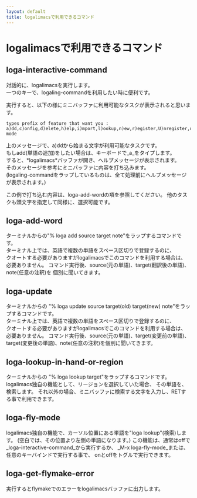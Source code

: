 ```yaml
---
layout: default
title: logalimacsで利用できるコマンド
---
```


# logalimacsで利用できるコマンド
## loga-interactive-command
対話的に、logalimacsを実行します。  
一つのキーで、logaling-commandを利用したい時に便利です。  


実行すると、以下の様にミニバッファに利用可能なタスクが表示されると思います。  
    
    types prefix of feature that want you :
    a)dd,c)onfig,d)elete,h)elp,i)mport,l)ookup,n)ew,r)egister,U)nregister,u)pdate,v)ersion,f)ly-mode

上のメッセージで、a)ddから始まる文字が利用可能なタスクです。  
もしadd(単語の追加)をしたい場合は、キーボードで_a_をタイプします。  
すると、\*logalimacs\*バッファが開き、へルプメッセージが表示されます。  
そのメッセージを参考にミニバッファに内容を打ち込みます。  
(logaling-commandをラップしているものは、全て処理前にヘルプメッセージが表示されます。)

この例で打ち込む内容は、loga-add-wordの項を参照してください。
他のタスクも頭文字を指定して同様に、選択可能です。

## loga-add-word
ターミナルからの"% loga add source target note"をラップするコマンドです。  
ターミナル上では、英語で複数の単語をスペース区切りで登録するのに、  
クオートする必要がありますがlogalimacsでこのコマンドを利用する場合は、  
必要ありません。
コマンド実行後、source(元の単語)、target(翻訳後の単語)、note(任意の注釈)を
個別に聞いてきます。  

## loga-update
ターミナルからの "% loga update source target(old) target(new) note"をラップするコマンドです。  
ターミナル上では、英語で複数の単語をスペース区切りで登録するのに、  
クオートする必要がありますがlogalimacsでこのコマンドを利用する場合は、  
必要ありません。
コマンド実行後、source(元の単語)、target(変更前の単語)、target(変更後の単語)、note(任意の注釈)を個別に聞いてきます。  

## loga-lookup-in-hand-or-region
ターミナルからの "% loga lookup target"をラップするコマンドです。
logalimacs独自の機能として、リージョンを選択していた場合、
その単語を、検索します。
それ以外の場合、ミニバッファに検索する文字を入力し、RETする事で利用できます。

## loga-fly-mode
logalimacs独自の機能で、カーソル位置にある単語を"loga lookup"(検索)します。
(空白では、その位置より左側の単語になります。)
この機能は、通常はoffで_loga-interactive-command_から実行するか、
_M-x loga-fly-mode_または、任意のキーバインドで実行する事で、
onとoffをトグルで実行できます。

## loga-get-flymake-error
実行するとflymakeでのエラーをlogalimacsバッファに出力します。
